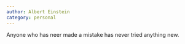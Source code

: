 ```yaml
---
author: Albert Einstein
category: personal
---
```

Anyone who has neer made a mistake has never tried anything new.